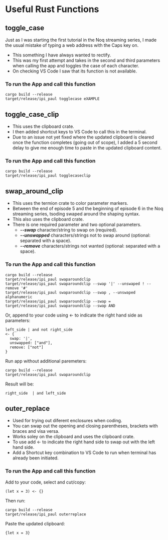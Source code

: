 # Useful Rust Functions

## toggle_case

Just as I was starting the first tutorial in the Noq streaming series, I made the usual mistake of typing a web address with the Caps key on. 

 - This something I have always wanted to rectify.
 - This was my first attempt and takes in the second and third parameters when calling the app and toggles the case of each character.
 - On checking VS Code I saw that its function is not available. 

### To run the App and call this function

```
cargo build --release
target/release/ipi_paul togglecase eXAMPLE
```

## toggle_case_clip

 - This uses the clipboard crate.
 - I then added shortcut keys to VS Code to call this in the terminal.
 - Due to an issue not yet fixed where the updated clipboard is cleared once the function completes (going out of scope), I added a 5 second delay to give me enough time to paste in the updated clipboard content.

### To run the App and call this function

```
cargo build --release
target/release/ipi_paul togglecaseclip
```

## swap_around_clip

 - This uses the termion crate to color parameter markers.
 - Between the end of episode 5 and the beginning of episode 6 in the Noq streaming series, tsoding swaped around the shaping syntax.
 - This also uses the clipboard crate.
 - There is one required parameter and two optional parameters.
   - ***--swap*** character/string to swap on (required).
   - ***--unswapped*** characters/strings not to swap around (optional: separated with a space).
   - ***--remove*** characters/strings not wanted (optional: separated with a space).

### To run the App and call this function

```
cargo build --release
target/release/ipi_paul swaparoundclip
target/release/ipi_paul swaparoundclip --swap '|' --unswaped ! --remove '#'
target/release/ipi_paul swaparoundclip --swap , --unswaped alphanumeric
target/release/ipi_paul swaparoundclip --swap =
target/release/ipi_paul swaparoundclip --swap AND
```
Or, append to your code using <- to indicate the right hand side as parameters:
```
left_side | and not right_side
<- {
  swap: '|',
  unswapped: ["and"],
  remove: ["not"]
}
```
Run app without additional paremeters:
```
cargo build --release
target/release/ipi_paul swaparoundclip
```
Result will be:
```
right_side  | and left_side
```

## outer_replace

 - Used for trying out diferent enclosures when coding.
 - You can swap out the opening and closing parentheses, brackets with braces and visa versa.
 - Works soley on the clipboard and uses the clipboard crate.
 - To use add <- to indicate the right hand side to swap out with the left hand side.
 - Add a Shortcut key combination to VS Code to run when terminal has already been initiated.

### To run the App and call this function

Add to your code, select and cut/copy:
```
(let x = 3) <- {}
```
Then run:
```
cargo build --release
target/release/ipi_paul outerreplace
```
Paste the updated clipboard:
```
{let x = 3}
```
